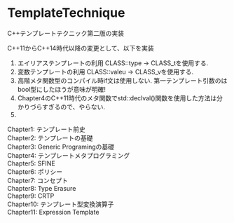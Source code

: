 # TemplateTechnique
C++テンプレートテクニック第二版の実装</br>

C++11からC++14時代以降の変更として、以下を実装</br>
1) エイリアステンプレートの利用 CLASS<TemplateParams>::type -> CLASS_t<TemplateParams>を使用する.</br>
2) 変数テンプレートの利用       CLASS<TemplateParams>::valeu -> CLASS_v<TemplateParams>を使用する.</br>
3) 高階メタ関数型のコンパイル時if文は使用しない. 第一テンプレート引数のはbool型にしたほうが意味が明確!</br>
4) Chapter4のC++11時代のメタ関数でstd::declval()関数を使用した方法は分かりづらすぎるので、やらない.</br>
5) </br>

Chapter1: テンプレート前史</br>
Chapter2: テンプレートの基礎</br>
Chapter3: Generic Programingの基礎</br>
Chapter4: テンプレートメタプログラミング</br>
Chapter5: SFINE</br>
Chapter6: ポリシー</br>
Chapter7: コンセプト</br>
Chapter8: Type Erasure</br>
Chapter9: CRTP</br>
Chapter10: テンプレート型変換演算子</br>
Chapter11: Expression Template</br>
